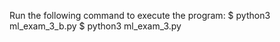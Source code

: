 Run the following command to execute the program:
    $ python3 ml_exam_3_b.py
    $ python3 ml_exam_3.py
